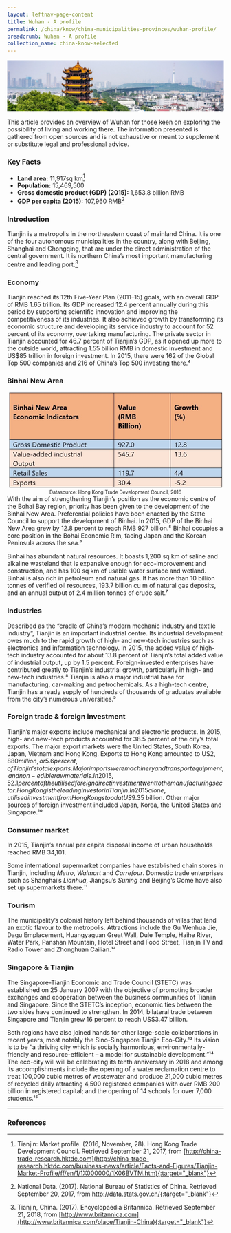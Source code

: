 ```yaml
---
layout: leftnav-page-content
title: Wuhan - A profile
permalink: /china/know/china-municipalities-provinces/wuhan-profile/
breadcrumb: Wuhan - A profile
collection_name: china-know-selected
---
```


<img src="\images\china-selected\wuhan-profile.jpg" alt="wuhan profile banner" style="width:800px;" />

This article provides an overview of Wuhan for those keen on exploring the possibility of living and working there. The information presented is gathered from open sources and is not exhaustive or meant to supplement or substitute legal and professional advice. 

### **Key Facts**

- **Land area:** 11,917sq km[^1]
- **Population:** 15,469,500
- **Gross domestic product (GDP) (2015):** 1,653.8 billion RMB
- **GDP per capita (2015):** 107,960 RMB[^2]



### **Introduction**

Tianjin is a metropolis in the northeastern coast of mainland China. It is one of the four autonomous municipalities in the country, along with Beijing, Shanghai and Chongqing, that are under the direct administration of the central government. It is northern China’s most important manufacturing centre and leading port.[^3]



### **Economy**

Tianjin reached its 12th Five-Year Plan (2011–15) goals, with an overall GDP of RMB 1.65 trillion. Its GDP increased 12.4 percent annually during this period by supporting scientific innovation and improving the competitiveness of its industries. It also achieved growth by transforming its economic structure and developing its service industry to account for 52 percent of its economy, overtaking manufacturing. The private sector in Tianjin accounted for 46.7 percent of Tianjin’s GDP, as it opened up more to the outside world, attracting 1.55 billion RMB in domestic investment and US$85 trillion in foreign investment. In 2015, there were 162 of the Global Top 500 companies and 216 of China’s Top 500 investing there.⁴



### **Binhai New Area**

<div style="width:image width px; font-size:80%; text-align:center;"><img src="\images\china-selected\tianjin-chart-1.jpg" style="width:500px;" />Datasource: Hong Kong Trade Development Council, 2016</div>
With the aim of strengthening Tianjin’s position as the economic centre of the Bohai Bay region, priority has been given to the development of the Binhai New Area. Preferential policies have been enacted by the State Council to support the development of Binhai. In 2015, GDP of the Binhai New Area grew by 12.8 percent to reach RMB 927 billion.⁵ Binhai occupies a core position in the Bohai Economic Rim, facing Japan and the Korean Peninsula across the sea.⁶

Binhai has abundant natural resources. It boasts 1,200 sq km of saline and alkaline wasteland that is expansive enough for eco-improvement and construction, and has 100 sq km of usable water surface and wetland. Binhai is also rich in petroleum and natural gas. It has more than 10 billion tonnes of verified oil resources, 193.7 billion cu m of natural gas deposits, and an annual output of 2.4 million tonnes of crude salt.⁷ 



### **Industries**

Described as the “cradle of China’s modern mechanic industry and textile industry”, Tianjin is an important industrial centre. Its industrial development owes much to the rapid growth of high- and new-tech industries such as electronics and information technology. In 2015, the added value of high-tech industry accounted for about 13.8 percent of Tianjin’s total added value of industrial output, up by 1.5 percent. Foreign-invested enterprises have contributed greatly to Tianjin’s industrial growth, particularly in high- and new-tech industries.⁸ Tianjin is also a major industrial base for manufacturing, car-making and petrochemicals. As a high-tech centre, Tianjin has a ready supply of hundreds of thousands of graduates available from the city’s numerous universities.⁹ 



### **Foreign trade & foreign investment**

Tianjin’s major exports include mechanical and electronic products. In 2015, high- and new-tech products accounted for 38.5 percent of the city’s total exports. The major export markets were the United States, South Korea, Japan, Vietnam and Hong Kong. Exports to Hong Kong amounted to US$2,880 million, or 5.6 percent, of Tianjin’s total exports. Major imports were machinery and transport equipment, and non-edible raw materials. In 2015, 52.1 percent of the utilised foreign direct investment went to the manufacturing sector. Hong Kong is the leading investor in Tianjin. In 2015 alone, utilised investment from Hong Kong stood at US$9.35 billion. Other major sources of foreign investment included Japan, Korea, the United States and Singapore.¹⁰ 



### **Consumer market**

In 2015, Tianjin’s annual per capita disposal income of urban households reached RMB 34,101.

Some international supermarket companies have established chain stores in Tianjin, including *Metro*, *Walmart* and *Carrefour*. Domestic trade enterprises such as Shanghai’s *Lianhua*, Jiangsu’s *Suning* and Beijing’s Gome have also set up supermarkets there.¹¹



### **Tourism**

The municipality’s colonial history left behind thousands of villas that lend an exotic flavour to the metropolis. Attractions include the Gu Wenhua Jie, Dagu Emplacement, Huangyaguan Great Wall, Dule Temple, Haihe River, Water Park, Panshan Mountain, Hotel Street and Food Street, Tianjin TV and Radio Tower and Zhonghuan Cailian.¹² 



### **Singapore & Tianjin**

The Singapore-Tianjin Economic and Trade Council (STETC) was established on 25 January 2007 with the objective of promoting broader exchanges and cooperation between the business communities of Tianjin and Singapore. Since the STETC’s inception, economic ties between the two sides have continued to strengthen. In 2014, bilateral trade between Singapore and Tianjin grew 16 percent to reach US$3.47 billion.

Both regions have also joined hands for other large-scale collaborations in recent years, most notably the Sino-Singapore Tianjin Eco-City.¹³ Its vision is to be “a thriving city which is socially harmonious, environmentally-friendly and resource-efficient – a model for sustainable development.”¹⁴ The eco-city will will be celebrating its tenth anniversary in 2018 and among its accomplishments include the opening of a water reclamation centre to treat 100,000 cubic metres of wastewater and produce 21,000 cubic metres of recycled daily attracting 4,500 registered companies with over RMB 200 billion in registered capital; and the opening of 14 schools for over 7,000 students.¹⁵

---
### **References**
[^1]: Tianjin: Market profile. (2016, November, 28). Hong Kong Trade Development Council. Retrieved September 21, 2017, from [http://china-trade-research.hktdc.com](http://china-trade-research.hktdc.com/business-news/article/Facts-and-Figures/Tianjin-Market-Profile/ff/en/1/1X000000/1X06BVTM.htm){:target="_blank"}

[^2]: National Data. (2017). National Bureau of Statistics of China. Retrieved September 20, 2017, from <http://data.stats.gov.cn/>{:target="_blank"}

[^3]: Tianjin, China. (2017). Encyclopaedia Britannica. Retrieved September 21, 2018, from [http://www.britannica.com](http://www.britannica.com/place/Tianjin-China){:target="_blank"}

[^4]: Tianjin economy continues to grow. (2016, June 13). China Daily. Retrieved September 20, 2017, from [http://www.chinadaily.com.cn](http://www.chinadaily.com.cn/m/tianjin2012/2016-06/13/content_25690996.htm){:target="_blank"}

[^5]: Tianjin: Market profile. (2016, November, 28). Hong Kong Trade Development Council. Retrieved September 21, 2017, from [http://china-trade-research.hktdc.com](http://china-trade-research.hktdc.com/business-news/article/Facts-and-Figures/Tianjin-Market-Profile/ff/en/1/1X000000/1X06BVTM.htm){:target="_blank"}

[^6]: Tianjin Binhai New Area. (2012, March 22). China Daily. Retrieved September 21, 2017, from [http://www.chinadaily.com.cn](http://www.chinadaily.com.cn/m/tianjin2011/2012-03/22/content_15988671.htm){:target="_blank"}

[^7]: Tianjin Binhai New Area. (2012, March 22). China Daily. Retrieved September 21, 2017, from [http://www.chinadaily.com.cn](http://www.chinadaily.com.cn/m/tianjin2011/2012-03/22/content_15988671.htm){:target="_blank"}

[^8]: Tianjin: Market profile. (2016, November, 28). Hong Kong Trade Development Council. Retrieved September 21, 2017, from [http://china-trade-research.hktdc.com](http://china-trade-research.hktdc.com/business-news/article/Facts-and-Figures/Tianjin-Market-Profile/ff/en/1/1X000000/1X06BVTM.htm){:target="_blank"}

[^9]: Tianjin Profile: China’s historic industrial hub. (2015, August 2015). BBC News. Retrieved September 21, 2017, from [http://www.bbc.com](http://www.bbc.com/news/business-33900741){:target="_blank"}

[^10]: Tianjin: Market profile. (2016, November, 28). Hong Kong Trade Development Council. Retrieved September 21, 2017, from [http://china-trade-research.hktdc.com](http://china-trade-research.hktdc.com/business-news/article/Facts-and-Figures/Tianjin-Market-Profile/ff/en/1/1X000000/1X06BVTM.htm){:target="_blank"}

[^11]: Tianjin: Market profile. (2016, November, 28). Hong Kong Trade Development Council. Retrieved September 21, 2017, from [http://china-trade-research.hktdc.com](http://china-trade-research.hktdc.com/business-news/article/Facts-and-Figures/Tianjin-Market-Profile/ff/en/1/1X000000/1X06BVTM.htm){:target="_blank"}

[^12]: Brief introduction (Tianjin travel guide). (2012, October). China Daily. Retrieved September 21, 2017, from [http://www.chinadaily.com.cn](http://www.chinadaily.com.cn/m/tianjin2012/2012-10/15/content_16056898.htm){:target="_blank"}

[^13]: Business councils between Singapore and China. (2017). IE Singapore. Retrieved September 21, 2017, from [https://www.iesingapore.gov.sg](https://www.iesingapore.gov.sg/Venture-Overseas/Browse-By-Market/Asia-Pacific/China/Business-Councils){:target="_blank"}

[^14]: Tan, V. (2017, June 25). Tianjin Eco-City masterplan to be reviewed: DPM Tharman. Channel NewsAsia. Retrieved December 22, 2017, from  [https://www.channelnewsasia.com](https://www.channelnewsasia.com/news/singapore/tianjin-eco-city-masterplan-to-be-reviewed-dpm-tharman-8977318){:target="_blank"}

[^15]: Tianjin Eco-City a role model: Tharman. (2017, June 26). Sino-Singapore Tianjin Eco-City. Retrieved December 22, 2017, from [https://www.tianjinecocity.gov.sg](https://www.tianjinecocity.gov.sg/news-articles/2017/20170626.htm){:target="_blank"}; Eco-City takes shape. (2017, January). Sino-Singapore Tianjin Eco-City. Retrieved December 22, 2017, from [https://www.tianjinecocity.gov.sg](https://www.tianjinecocity.gov.sg/news-articles/2017/201701.htm){:target="_blank"}